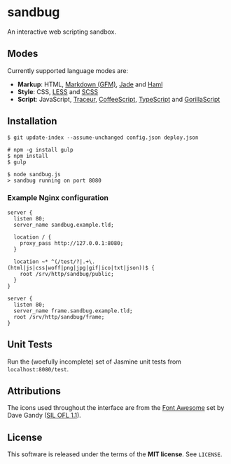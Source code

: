 sandbug
=======
An interactive web scripting sandbox.

Modes
-----
Currently supported language modes are:

  - **Markup**:
    HTML,
    [Markdown (GFM)](https://help.github.com/articles/github-flavored-markdown),
    [Jade](http://jade-lang.com) and
    [Haml](http://haml.info)
  - **Style**:
    CSS,
    [LESS](http://lesscss.org) and
    [SCSS](http://sass-lang.com)
  - **Script**:
    JavaScript,
    [Traceur](https://github.com/google/traceur-compiler),
    [CoffeeScript](http://coffeescript.org),
    [TypeScript](http://www.typescriptlang.org) and
    [GorillaScript](http://ckknight.github.io/gorillascript)

Installation
------------

    $ git update-index --assume-unchanged config.json deploy.json

    # npm -g install gulp
    $ npm install
    $ gulp

    $ node sandbug.js
    > sandbug running on port 8080

### Example Nginx configuration

```nginx
server {
  listen 80;
  server_name sandbug.example.tld;

  location / {
    proxy_pass http://127.0.0.1:8080;
  }

  location ~* ^(/test/?|.+\.(html|js|css|woff|png|jpg|gif|ico|txt|json))$ {
    root /srv/http/sandbug/public;
  }
}

server {
  listen 80;
  server_name frame.sandbug.example.tld;
  root /srv/http/sandbug/frame;
}
```

Unit Tests
----------
Run the (woefully incomplete) set of Jasmine unit tests from `localhost:8080/test`.

Attributions
------------
The icons used throughout the interface are from the
[Font Awesome](http://fontawesome.io) set by Dave Gandy
([SIL OFL 1.1](http://scripts.sil.org/cms/scripts/page.php?site_id=nrsi&id=OFL)).

License
-------
This software is released under the terms of the **MIT license**. See `LICENSE`.
